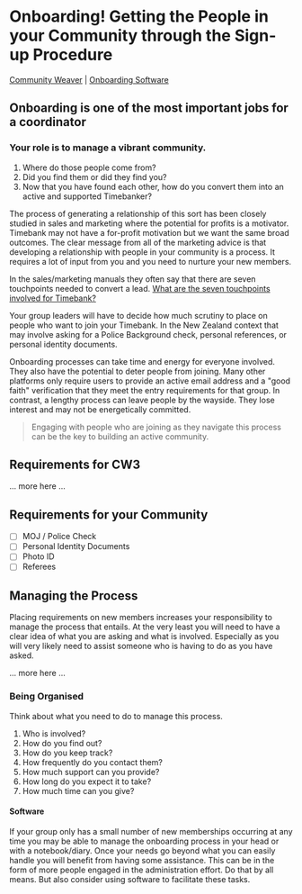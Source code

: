 # Onboarding! Getting the People in your Community through the Sign-up Procedure

[Community Weaver](https://fyodorovich.github.io/Timebank-Toolkit/CommunityWeaver.html) | [Onboarding Software](https://fyodorovich.github.io/Timebank-Toolkit/OnboardingSoftware.html) 

## Onboarding is one of the most important jobs for a coordinator

### Your role is to manage a vibrant community. 
1. Where do those people come from? 
2. Did you find them or did they find you? 
3. Now that you have found each other, how do you convert them into an active and supported Timebanker?

The process of generating a relationship of this sort has been closely studied in sales and marketing where the potential for profits is a motivator. Timebank may not have a for-profit motivation but we want the same broad outcomes. The clear message from all of the marketing advice is that developing a relationship with people in your community is a process. It requires a lot of input from you and you need to nurture your new members. 

In the sales/marketing manuals they often say that there are seven touchpoints needed to convert a lead. [What are the seven touchpoints involved for Timebank?](sales_cycle.html)

  



Your group leaders will have to decide how much scrutiny to place on people who want to join your Timebank. In the New Zealand context that may involve asking for a Police Background check, personal references, or personal identity documents. 

Onboarding processes can take time and energy for everyone involved. They also have the potential to deter people from joining. Many other platforms only require users to provide an active email address and a "good faith" verification that they meet the entry requirements for that group. In contrast, a lengthy process can leave people by the wayside. They lose interest and may not be energetically committed. 

> Engaging with people who are joining as they navigate this process can be the key to building an active community.

## Requirements for CW3
... more here ...

## Requirements for your Community
- [ ] MOJ / Police Check
- [ ] Personal Identity Documents
- [ ] Photo ID
- [ ] Referees

## Managing the Process

Placing requirements on new members increases your responsibility to manage the process that entails. At the very least you will need to have a clear idea of what you are asking and what is involved. Especially as you will very likely need to assist someone who is having to do as you have asked.

... more here ...

### Being Organised
Think about what you need to do to manage this process. 
1. Who is involved?
2. How do you find out?
3. How do you keep track?
4. How frequently do you contact them?
5. How much support can you provide?
6. How long do you expect it to take? 
7. How much time can you give?


#### Software 
If your group only has a small number of new memberships occurring at any time you may be able to manage the onboarding process in your head or with a notebook/diary. Once your needs go beyond what you can easily handle you will benefit from having some assistance. This can be in the form of more people engaged in the administration effort. Do that by all means. But also consider using software to facilitate these tasks. 
